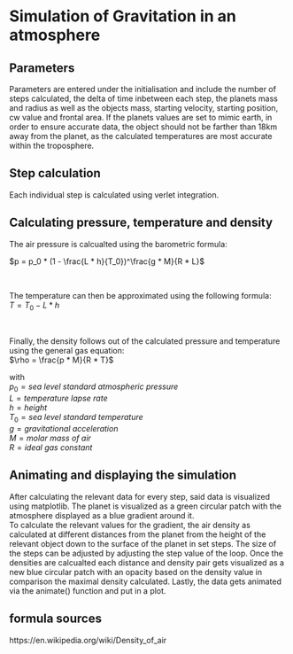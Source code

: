 <h1>Simulation of Gravitation in an atmosphere</h1>

<h2>Parameters</h2>
Parameters are entered under the initialisation and include the number of steps calculated, the delta of time inbetween each step, the planets mass and radius as well as the objects mass, starting velocity, starting position, cw value and frontal area. If the planets values are set to mimic earth, in order to ensure accurate data, the object should not be farther than 18km away from the planet, as the calculated temperatures are most accurate within the troposphere.

<h2>Step calculation</h2>
Each individual step is calculated using verlet integration.

<h2>Calculating pressure, temperature and density</h2>
The air pressure is calcualted using the barometric formula:<br/>

$p = p_0 * (1 - \frac{L * h}{T_0})^\frac{g * M}{R * L}$

<br/>

The temperature can then be approximated using the following formula:<br/>
$T = T_0 - L * h$

<br/>

Finally, the density follows out of the calculated pressure and temperature using the general gas equation:<br/>
$\rho = \frac{p * M}{R * T}$

with<br/>
$p_0 = sea\ level\ standard\ atmospheric\ pressure$<br/>
$L = temperature\ lapse\ rate$<br/>
$h = height$<br/>
$T_0 = sea\ level\ standard\ temperature$<br/>
$g = gravitational\ acceleration$<br/>
$M = molar\ mass\ of\ air$<br/>
$R = ideal\ gas\ constant$<br/>

<h2>Animating and displaying the simulation</h2>
After calculating the relevant data for every step, said data is visualized using matplotlib. The planet is visualized as a green circular patch with the atmosphere displayed as a blue gradient around it.<br/>
To calculate the relevant values for the gradient, the air density as calculated at different distances from the planet from the height of the relevant object down to the surface of the planet in set steps. The size of the steps can be adjusted by adjusting the step value of the loop. Once the densities are calcualted each distance and density pair gets visualized as a new blue circular patch with an opacity based on the density value in comparison the maximal density calculated.
Lastly, the data gets animated via the animate() function and put in a plot.

<h2>formula sources</h2>
https://en.wikipedia.org/wiki/Density_of_air
